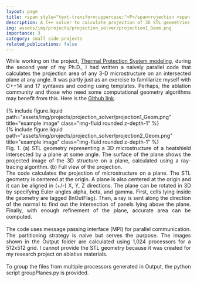 ```yaml
---
layout: page
title: <span style="text-transform:uppercase;">P</span>rojection <span style="text-transform:uppercase;">S</span>olver
description: A C++ solver to calculate projection of 3D STL geometries on a user-defined plane
img: assets/img/projects/projection_solver/projection1_Geom.png
importance: 3
category: small side projects
related_publications: false
---
```


<div align="justify">
While working on the project, <a href="https://saurabh-s-sawant.github.io/projects/6_project/">Thermal Protection System modeling</a>, during the second year of my Ph.D., I had written a naively parallel code that calculates the projection area of any 3-D microstructure on an intersected plane at any angle. 
It was partly just as an exercise to familiarize myself with C++14 and 17 syntaxes and coding using templates. 
Perhaps, the ablation community and those who need some computational geometry algorithms may benefit from this.
Here is the <a href="https://github.com/saurabh-s-sawant/parallel-projection-solver">Github link</a>.
</div>
<br>

<div class="row">
    <div class="col-sm mt-3 mt-md-0">
        {% include figure.liquid path="assets/img/projects/projection_solver/projection1_Geom.png" title="example image" class="img-fluid rounded z-depth-1" %}
    </div>
    <div class="col-sm mt-3 mt-md-0">
        {% include figure.liquid path="assets/img/projects/projection_solver/projection2_Geom.png" title="example image" class="img-fluid rounded z-depth-1" %}
    </div>
</div>
<div class="caption">
<div align="justify">
Fig. 1. (a) STL geometry representing a 3D microstructure of a heatshield intersected by a plane at some angle. The surface of the plane shows the projected image of the 3D structure on a plane, calculated using a ray-tracing algorithm. (b) Full view of the projection.
</div>
</div>

<div align="justify">
The code calculates the projection of microstructure on a plane. The STL geometry is centered at the origin. A plane is also centered at the origin and it can be aligned in (+/-) X, Y, Z directions. The plane can be rotated in 3D by specifying Euler angles alpha, beta, and gamma. First, cells lying inside the geometry are tagged (InOutFlag). Then, a ray is sent along the direction of the normal to find out the intersection of panels lying above the plane. Finally, with enough refinement of the plane, accurate area can be computed.
</div>

<div align="justify">
<br>
The code uses message passing interface (MPI) for parallel communication. The partitioning strategy is naive but serves the purpose. The images shown in the Output folder are calculated using 1,024 processors for a 512x512 grid. I cannot provide the STL geometry because it was created for my research project on ablative materials.
</div>

<div align="justify">
<br>
To group the files from multiple processors generated in Output, the python script groupPlanes.py is provided.
</div>
<br>

